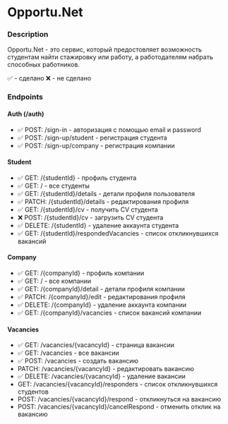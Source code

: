 # Opportu.Net

### Description
Opportu.Net - это сервис, который предостовляет возможность студентам найти стажировку или работу, а работодателям набрать способных работников.

✅ - сделано
❌ - не сделано

### Endpoints
#### Auth (/auth)
* ✅ POST: /sign-in - авторизация с помощью email и password
* ✅ POST: /sign-up/student - регистрация студента
* ✅ POST: /sign-up/company - регистрация компании

#### Student
* ✅ GET: /{studentId} - профиль студента
* ✅ GET: / - все студенты
* ✅ GET: /{studentId}/details - детали профиля пользователя
* ✅ PATCH: /{studentId}/details - редактирования профиля
* ✅ GET: /{studentId}/cv - получить CV студента
* ❌ POST: /{studentId}/cv - загрузить CV студента
* ✅ DELETE: /{studentId} - удаление аккаунта студента
* ✅ GET: /{studentId}/respondedVacancies - список откликнувшихся вакансий

#### Company
* ✅ GET: /{companyId} - профиль компании
* ✅ GET: / - все компании
* ✅ GET: /{companyId}/detail - детали профиля компании
* ✅ PATCH: /{companyId}/edit - редактирования профиля
* ✅ DELETE: /{companyId} - удаление аккаунта компании
* ✅ GET: /{companyId}/vacancies - список вакансий компании

#### Vacancies
* ✅ GET: /vacancies/{vacancyId} - страница вакансии
* ✅ GET: /vacancies - все вакансии
* ✅ POST: /vacancies - создать вакансию
* PATCH: /vacancies/{vacancyId} - редактировать вакансию
* ✅ DELETE: /vacancies/{vacancyId} - удаление вакансии
* GET: /vacancies/{vacancyId}/responders - список откликнувшихся студентов
* POST: /vacancies/{vacancyId}/respond - откликнуться на вакансию
* POST: /vacancies/{vacancyId}/cancelRespond - отменить отклик на вакансию


